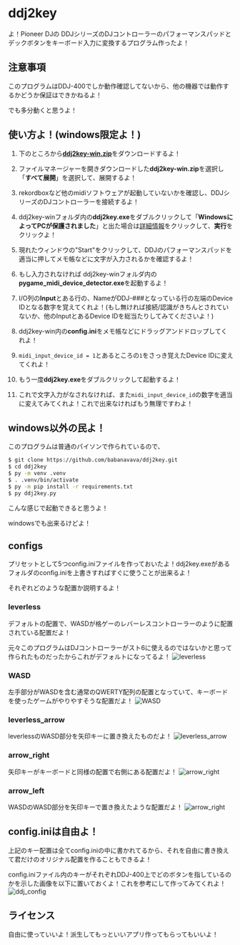 # ddj2key

よ！Pioneer DJの DDJシリーズのDJコントローラーのパフォーマンスパッドとデックボタンをキーボード入力に変換するプログラム作ったよ！

## 注意事項

このプログラムはDDJ-400でしか動作確認してないから、他の機器では動作するかどうか保証はできかねるよ！

でも多分動くと思うよ！

## 使い方よ！(windows限定よ！)

1. 下のところから[**ddj2key-win.zip**](https://github.com/babanavava/ddj2key/releases/download/v0.0.0/ddj2key-win.zip)をダウンロードするよ！

2. ファイルマネージャーを開きダウンロードした**ddj2key-win.zip**を選択し「**すべて展開**」を選択して、展開するよ！

3. rekordboxなど他のmidiソフトウェアが起動していないかを確認し、DDJシリーズのDJコントローラーを接続するよ！

4. ddj2key-winフォルダ内の**ddj2key.exe**をダブルクリックして「**WindowsによってPCが保護されました**」と出た場合は[詳細情報](https://github.com/babanavava/ddj2key/releases/edit/v0.0.0)をクリックして、**実行**をクリックよ！

5. 現れたウィンドウの"Start"をクリックして、DDJのパフォーマンスパッドを適当に押してメモ帳などに文字が入力されるかを確認するよ！

6. もし入力されなければ ddj2key-winフォルダ内の**pygame_midi_device_detector.exe**を起動するよ！

7. I/O列の**Input**とある行の、NameがDDJ-###となっている行の左端のDevice IDとなる数字を覚えてくれよ！(もし無ければ接続/認識がきちんとされていないか、他のInputとあるDevice IDを総当たりしてみてくださいよ！)

8. ddj2key-win内の**config.ini**をメモ帳などにドラッグアンドドロップしてくれよ！

9. `midi_input_device_id = 1`とあるところの`1`をさっき覚えたDevice IDに変えてくれよ！

10.  もう一度**ddj2key.exe**をダブルクリックして起動するよ！

11. これで文字入力がなされなければ、また`midi_input_device_id`の数字を適当に変えてみてくれよ！これで出来なければもう無理ですわよ！

## windows以外の民よ！

このプログラムは普通のパイソンで作られているので、
```sh
$ git clone https://github.com/babanavava/ddj2key.git
$ cd ddj2key
$ py -m venv .venv
$ . .venv/bin/activate
$ py -m pip install -r requirements.txt
$ py ddj2key.py
```
こんな感じで起動できると思うよ！

windowsでも出来るけどよ！

## configs
プリセットとして5つconfig.iniファイルを作っておいたよ！ddj2key.exeがあるフォルダのconfig.iniを上書きすればすぐに使うことが出来るよ！

それぞれどのような配置か説明するよ！

### leverless
デフォルトの配置で、WASDが格ゲーのレバーレスコントローラーのように配置されている配置だよ！

元々このプログラムはDJコントローラーがスト6に使えるのではないかと思って作られたものだったからこれがデフォルトになってるよ！
![leverless](/configs/leverless(default)/leverless_layout.png)

### WASD
左手部分がWASDを含む通常のQWERTY配列の配置となっていて、キーボードを使ったゲームがやりやすそうな配置だよ！
![WASD](/configs/WASD/WASD_layout.png)

### leverless_arrow
leverlessのWASD部分を矢印キーに置き換えたものだよ！
![leverless_arrow](/configs/leverless_arrow/leverless_arrow_layout.png)

### arrow_right
矢印キーがキーボードと同様の配置で右側にある配置だよ！
![arrow_right](/configs/arrow_right/arrow_right_layout.png)

### arrow_left
WASDのWASD部分を矢印キーで置き換えたような配置だよ！
![arrow_right](/configs/arrow_left/arrow_left_layout.png)

## config.iniは自由よ！
上記のキー配置は全てconfig.iniの中に書かれてるから、それを自由に書き換えて君だけのオリジナル配置を作ることもできるよ！

config.iniファイル内のキーがそれぞれDDJ-400上でどのボタンを指しているのかを示した画像を以下に置いておくよ！これを参考にして作ってみてくれよ！
![ddj_config](/image/ddj_config_layout.png)



## ライセンス
自由に使っていいよ！派生してもっといいアプリ作ってもらってもいいよ！
